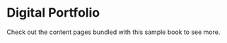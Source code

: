 # Digital Portfolio

Check out the content pages bundled with this sample book to see more.

```{tableofcontents}
```

